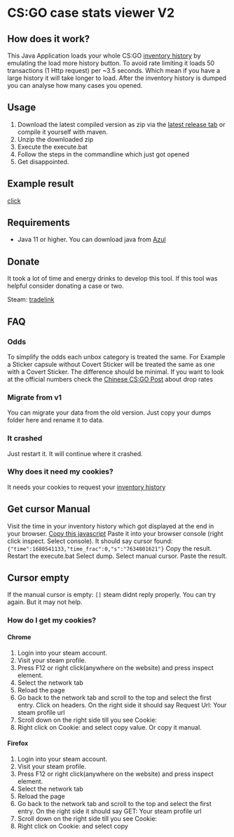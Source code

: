 # CS:GO case stats viewer V2

## How does it work?

This Java Application loads your whole CS:GO <a href=https://steamcommunity.com/my/inventoryhistory>inventory
history</a> by emulating the load more history button.
To avoid rate limiting it loads 50 transactions (1 Http request) per ~3.5 seconds. Which mean if you have a large
history it will take longer to load.
After the inventory history is dumped you can analyse how many cases you opened.

## Usage

1. Download the latest compiled version as zip via
   the <a href=https://github.com/cantryDev/CSGOCaseStatsViewerV2/releases/latest>latest release tab</a> or compile it
   yourself with maven.
2. Unzip the downloaded zip
3. Execute the execute.bat
4. Follow the steps in the commandline which just got opened
5. Get disappointed.

## Example result

<a href=https://github.com/cantryDev/CSGOCaseStatsViewerV2/blob/master/result_18_06_2023_14_07.txt>click</a>

## Requirements

- Java 11 or higher. You can download java from [Azul](https://www.azul.com/downloads/?version=java-21-lts&package=jre#zulu)


## Donate

It took a lot of time and energy drinks to develop this tool.
If this tool was helpful consider donating a case or two.

Steam: <a href="https://steamcommunity.com/tradeoffer/new/?partner=58001078&token=jeCI_XHm">tradelink</a>

## FAQ

### Odds

To simplify the odds each unbox category is treated the same.
For Example a Sticker capsule without Covert Sticker will be treated the same as one with a Covert Sticker.
The difference should be minimal.
If you want to look at the official numbers check
the <a href="https://www.csgo.com.cn/news/gamebroad/20170911/206155.shtml">Chinese CS:GO Post</a>  about drop rates

### Migrate from v1

You can migrate your data from the old version.
Just copy your dumps folder here and rename it to data.

### It crashed

Just restart it. It will continue where it crashed.

### Why does it need my cookies?

It needs your cookies to request your <a href=https://steamcommunity.com/my/inventoryhistory>inventory history</a>

## Get cursor Manual

Visit the time in your inventory history which got displayed at the end in your browser.
<a href=https://github.com/cantryDev/CSGOCaseStatsViewerV2/blob/master/js/cursorExtractor.js>Copy this javascript</a>
Paste it into your browser console (right click inspect. Select console).
It should say cursor found:
``{"time":1680541133,"time_frac":0,"s":"7634801621"}``
Copy the result.
Restart the execute.bat
Select dump.
Select manual cursor.
Paste the result.

## Cursor empty

If the manual cursor is empty: ``[]`` steam didnt reply properly.
You can try again. But it may not help.

### How do I get my cookies?

#### Chrome

1. Login into your steam account.
2. Visit your steam profile.
3. Press F12 or right click(anywhere on the website) and press inspect element.
4. Select the network tab
5. Reload the page
6. Go back to the network tab and scroll to the top and select the first entry. Click on headers. On the right side it
   should say Request Url: Your steam profile url
7. Scroll down on the right side till you see Cookie:
8. Right click on Cookie: and select copy value. Or copy it manual.

#### Firefox

1. Login into your steam account.
2. Visit your steam profile.
3. Press F12 or right click(anywhere on the website) and press inspect element.
4. Select the network tab
5. Reload the page
6. Go back to the network tab and scroll to the top and select the first entry. On the right side it should say GET:
   Your steam profile url
7. Scroll down on the right side till you see Cookie:
8. Right click on Cookie: and select copy
